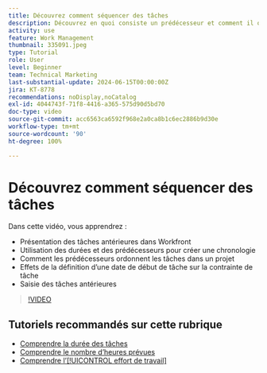 ```yaml
---
title: Découvrez comment séquencer des tâches
description: Découvrez en quoi consiste un prédécesseur et comment il ordonne les tâches dans un projet. Apprenez ensuite à utiliser les durées et les prédécesseurs pour créer une chronologie.
activity: use
feature: Work Management
thumbnail: 335091.jpeg
type: Tutorial
role: User
level: Beginner
team: Technical Marketing
last-substantial-update: 2024-06-15T00:00:00Z
jira: KT-8778
recommendations: noDisplay,noCatalog
exl-id: 4044743f-71f8-4416-a365-575d90d5bd70
doc-type: video
source-git-commit: acc6563ca6592f968e2a0ca8b1c6ec2886b9d30e
workflow-type: tm+mt
source-wordcount: '90'
ht-degree: 100%

---
```


# Découvrez comment séquencer des tâches

Dans cette vidéo, vous apprendrez :

* Présentation des tâches antérieures dans Workfront
* Utilisation des durées et des prédécesseurs pour créer une chronologie
* Comment les prédécesseurs ordonnent les tâches dans un projet
* Effets de la définition d’une date de début de tâche sur la contrainte de tâche
* Saisie des tâches antérieures

>[!VIDEO](https://video.tv.adobe.com/v/335091/?quality=12&learn=on)

<!---
Learn more urls
There's a lot more you can learn about predecessors, such as dependency type and lag. [!DNL Workfront] recommends getting the basics down first, then pulling those other features into your project planning. If you're curious, here are some articles about additional functionality.
Overview of task predecessors
Create predecessor relationships by chaining tasks
Creating a predecessor relationship on the task list
Overview of lag types
Overview of task dependency types
--->

## Tutoriels recommandés sur cette rubrique

* [Comprendre la durée des tâches](/help/manage-work/tasks/understand-task-durations.md)
* [Comprendre le nombre d’heures prévues](/help/manage-work/tasks/understand-planned-hours.md)
* [Comprendre l’[!UICONTROL effort de travail]](/help/manage-work/tasks/understand-work-effort.md)
